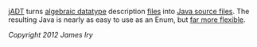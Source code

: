 [jADT](http://jamesiry.github.io/jADT/index.html) turns [algebraic datatype](http://jamesiry.github.io/jADT/what_adt.html) description [files](http://jamesiry.github.io/jADT/syntax.html) into [Java source files](http://jamesiry.github.io/jADT/how_adt.html). The resulting Java is nearly as easy to use as an Enum, but [far more flexible](http://jamesiry.github.io/jADT/why_adt.html).

_Copyright 2012 James Iry_
